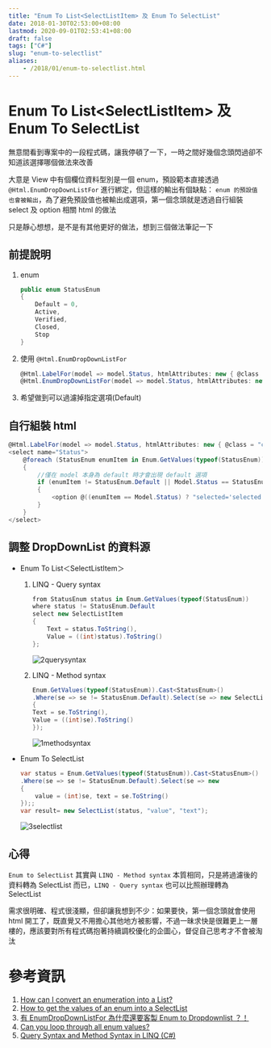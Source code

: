 ```yaml
---
title: "Enum To List<SelectListItem> 及 Enum To SelectList"
date: 2018-01-30T02:53:00+08:00
lastmod: 2020-09-01T02:53:41+08:00
draft: false
tags: ["C#"]
slug: "enum-to-selectlist"
aliases:
    - /2018/01/enum-to-selectlist.html
---
```

# Enum To List&lt;SelectListItem&gt; 及 Enum To SelectList
無意間看到專案中的一段程式碼，讓我停頓了一下，一時之間好幾個念頭閃過卻不知道該選擇哪個做法來改善

大意是 View 中有個欄位資料型別是一個 enum，預設範本直接透過 `@Html.EnumDropDownListFor` 進行綁定，但這樣的輸出有個缺點： `enum 的預設值也會被輸出`，為了避免預設值也被輸出成選項，第一個念頭就是透過自行組裝 select 及 option 相關 html 的做法

只是靜心想想，是不是有其他更好的做法，想到三個做法筆記一下

## 前提說明

1.  enum

    ```cs
    public enum StatusEnum
    {
        Default = 0,
        Active,
        Verified,
        Closed,
        Stop
    }
    ```

2.  使用 `@Html.EnumDropDownListFor`

    ```cs
    @Html.LabelFor(model => model.Status, htmlAttributes: new { @class = "control-label col-md-2" })
    @Html.EnumDropDownListFor(model => model.Status, htmlAttributes: new { @class = "form-control" })
    ```

3.  希望做到可以過濾掉指定選項(Default)


## 自行組裝 html

```cs
@Html.LabelFor(model => model.Status, htmlAttributes: new { @class = "control-label col-md-2" })
<select name="Status">
    @foreach (StatusEnum enumItem in Enum.GetValues(typeof(StatusEnum)))
    {
        //僅在 model 本身為 default 時才會出現 default 選項
        if (enumItem != StatusEnum.Default || Model.Status == StatusEnum.Default)
        {
            <option @((enumItem == Model.Status) ? "selected='selected'" : String.Empty) value="@enumItem">@enumItem.ToString()</option>
        }                        
    }
</select>
```

## 調整 DropDownList 的資料源

*   Enum To List＜SelectListItem＞
    1.  LINQ - Query syntax

        ```cs
        from StatusEnum status in Enum.GetValues(typeof(StatusEnum))
        where status != StatusEnum.Default
        select new SelectListItem
        {
            Text = status.ToString(),
            Value = ((int)status).ToString()
        };
        ```

        ![2querysyntax](https://user-images.githubusercontent.com/3851540/35528013-74bd794e-0567-11e8-8039-c6bf581bb31d.png)

    2.  LINQ - Method syntax

        ```cs
        Enum.GetValues(typeof(StatusEnum)).Cast<StatusEnum>()
        .Where(se => se != StatusEnum.Default).Select(se => new SelectListItem
        {
        Text = se.ToString(),
        Value = ((int)se).ToString()
        });
        ```

        ![1methodsyntax](https://user-images.githubusercontent.com/3851540/35528012-7490c85e-0567-11e8-9546-1c7aca4cec7f.png)

*   Enum To SelectList

    ```cs
    var status = Enum.GetValues(typeof(StatusEnum)).Cast<StatusEnum>()
    .Where(se => se != StatusEnum.Default).Select(se => new 
    {
        value = (int)se, text = se.ToString()
    });;
    var result= new SelectList(status, "value", "text");
    ```

    ![3selectlist](https://user-images.githubusercontent.com/3851540/35528014-74ea1a30-0567-11e8-9f6c-f029839e616a.png)

## 心得

`Enum to SelectList` 其實與 `LINQ - Method syntax` 本質相同，只是將過濾後的資料轉為 SelectList 而已，`LINQ - Query syntax` 也可以比照辦理轉為 SelectList

需求很明確、程式很淺顯，但卻讓我想到不少：如果要快，第一個念頭就會使用 html 開工了，既直覺又不用擔心其他地方被影響，不過一昧求快是很難更上一層樓的，應該要對所有程式碼抱著持續調校優化的企圖心，督促自己思考才不會被淘汰

# 參考資訊

1.  [How can I convert an enumeration into a List<selectlistitem>?</selectlistitem>](https://stackoverflow.com/questions/3489453/how-can-i-convert-an-enumeration-into-a-listselectlistitem)
2.  [How to get the values of an enum into a SelectList](https://stackoverflow.com/questions/1110070/how-to-get-the-values-of-an-enum-into-a-selectlist)
3.  [有 EnumDropDownListFor 為什麼還要客製 Enum to Dropdownlist ？！](https://blog.yowko.com/2017/02/customize-asp-dot-net-mvc-enum-to-dropdownlist.html)
4.  [Can you loop through all enum values?](https://stackoverflow.com/questions/972307/can-you-loop-through-all-enum-values)
5.  [Query Syntax and Method Syntax in LINQ (C#)](https://docs.microsoft.com/en-us/dotnet/csharp/programming-guide/concepts/linq/query-syntax-and-method-syntax-in-linq?WT.mc_id=DOP-MVP-5002594)
